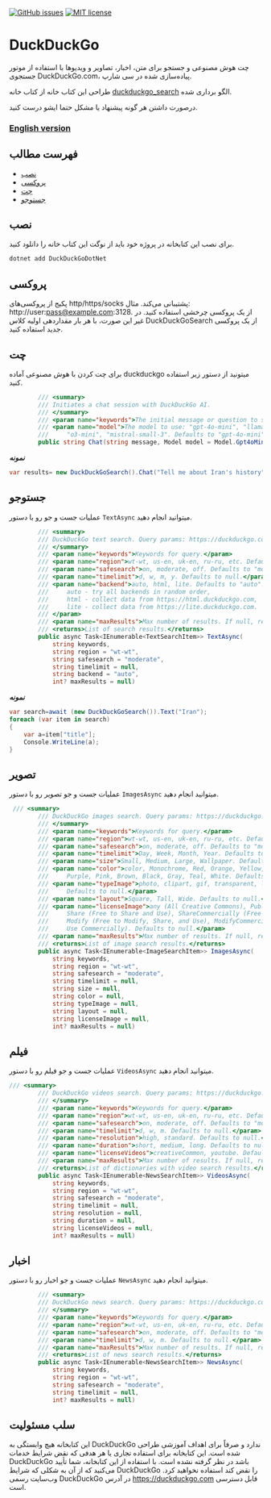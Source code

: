 [![GitHub issues](https://badgen.net/github/issues/Naereen/Strapdown.js/)](https://github.com/behroozbc/DuckDuckGoDotNet/issues/)
[![MIT license](https://img.shields.io/badge/License-MIT-blue.svg)](https://lbesson.mit-license.org/)

# DuckDuckGo

چت هوش مصنوعی و جستجو برای متن، اخبار، تصاویر و ویدیوها با استفاده از موتور جستجوی DuckDuckGo.com، پیاده‌سازی شده در سی شارپ.

طراحی این کتاب خانه از کتاب خانه [duckduckgo_search](https://github.com/deedy5/duckduckgo_search) الگو برداری شده.

درصورت داشتن هر گونه پیشنهاد یا مشکل حتما ایشو درست کنید.
### [English version](https://github.com/behroozbc/DuckDuckGoDotNet/blob/master/README_EN.md)

## فهرست مطالب

- [نصب](#نصب)
- [پروکسی](#پروکسی)
- [چت](#چت)
- [جستوجو](#جستوجو)

## نصب

برای نصب این کتابخانه در پروژه خود باید از نوگت این کتاب خانه را دانلود کنید.

```bash
dotnet add DuckDuckGoDotNet
```

## پروکسی

پکیج از پروکسی‌های http/https/socks پشتیبانی می‌کند. مثال: http://user:pass@example.com:3128. از یک پروکسی چرخشی استفاده کنید. در غیر این صورت، با هر بار مقداردهی اولیه کلاس DuckDuckGoSearch از یک پروکسی جدید استفاده کنید.

## چت

برای چت کردن با هوش مصنوعی آماده duckduckgo میتونید از دستور زیر استفاده کنید.

```c#
        /// <summary>
        /// Initiates a chat session with DuckDuckGo AI.
        /// </summary>
        /// <param name="keywords">The initial message or question to send to the AI.</param>
        /// <param name="model">The model to use: "gpt-4o-mini", "llama-3.3-70b", "claude-3-haiku",
        ///     "o3-mini", "mistral-small-3". Defaults to "gpt-4o-mini".</param>
        public string Chat(string message, Model model = Model.Gpt4oMini)
```

**_نمونه_**

```c#
var results= new DuckDuckGoSearch().Chat("Tell me about Iran's history",Model.Llama3370b);
```

## جستوجو

عملیات جست و جو رو با دستور `TextAsync` میتوانید انجام دهید.

```c#
        /// <summary>
        /// DuckDuckGo text search. Query params: https://duckduckgo.com/params.
        /// </summary>
        /// <param name="keywords">Keywords for query.</param>
        /// <param name="region">wt-wt, us-en, uk-en, ru-ru, etc. Defaults to "wt-wt".</param>
        /// <param name="safesearch">on, moderate, off. Defaults to "moderate".</param>
        /// <param name="timelimit">d, w, m, y. Defaults to null.</param>
        /// <param name="backend">auto, html, lite. Defaults to "auto".
        ///     auto - try all backends in random order,
        ///     html - collect data from https://html.duckduckgo.com,
        ///     lite - collect data from https://lite.duckduckgo.com.
        /// </param>
        /// <param name="maxResults">Max number of results. If null, returns results only from the first response. Defaults to null.</param>
        /// <returns>List of search results.</returns>
        public async Task<IEnumerable<TextSearchItem>> TextAsync(
            string keywords,
            string region = "wt-wt",
            string safesearch = "moderate",
            string timelimit = null,
            string backend = "auto",
            int? maxResults = null)

```

**_نمونه_**

```C#
var search=await (new DuckDuckGoSearch()).Text("Iran");
foreach (var item in search)
{
    var a=item["title"];
    Console.WriteLine(a);
}
```

## تصویر

عملیات جست و جو تصویر رو با دستور `ImagesAsync` میتوانید انجام دهید.

```C#
 /// <summary>
        /// DuckDuckGo images search. Query params: https://duckduckgo.com/params.
        /// </summary>
        /// <param name="keywords">Keywords for query.</param>
        /// <param name="region">wt-wt, us-en, uk-en, ru-ru, etc. Defaults to "wt-wt".</param>
        /// <param name="safesearch">on, moderate, off. Defaults to "moderate".</param>
        /// <param name="timelimit">Day, Week, Month, Year. Defaults to null.</param>
        /// <param name="size">Small, Medium, Large, Wallpaper. Defaults to null.</param>
        /// <param name="color">color, Monochrome, Red, Orange, Yellow, Green, Blue,
        ///     Purple, Pink, Brown, Black, Gray, Teal, White. Defaults to null.</param>
        /// <param name="typeImage">photo, clipart, gif, transparent, line.
        ///     Defaults to null.</param>
        /// <param name="layout">Square, Tall, Wide. Defaults to null.</param>
        /// <param name="licenseImage">any (All Creative Commons), Public (PublicDomain),
        ///     Share (Free to Share and Use), ShareCommercially (Free to Share and Use Commercially),
        ///     Modify (Free to Modify, Share, and Use), ModifyCommercially (Free to Modify, Share, and
        ///     Use Commercially). Defaults to null.</param>
        /// <param name="maxResults">Max number of results. If null, returns results only from the first response. Defaults to null.</param>
        /// <returns>List of image search results.</returns>
        public async Task<IEnumerable<ImageSearchItem>> ImagesAsync(
            string keywords,
            string region = "wt-wt",
            string safesearch = "moderate",
            string timelimit = null,
            string size = null,
            string color = null,
            string typeImage = null,
            string layout = null,
            string licenseImage = null,
            int? maxResults = null)
```

## فیلم

عملیات جست و جو فیلم رو با دستور `VideosAsync` میتوانید انجام دهید.

```C#
/// <summary>
        /// DuckDuckGo videos search. Query params: https://duckduckgo.com/params.
        /// </summary>
        /// <param name="keywords">Keywords for query.</param>
        /// <param name="region">wt-wt, us-en, uk-en, ru-ru, etc. Defaults to "wt-wt".</param>
        /// <param name="safesearch">on, moderate, off. Defaults to "moderate".</param>
        /// <param name="timelimit">d, w, m. Defaults to null.</param>
        /// <param name="resolution">high, standard. Defaults to null.</param>
        /// <param name="duration">short, medium, long. Defaults to null.</param>
        /// <param name="licenseVideos">creativeCommon, youtube. Defaults to null.</param>
        /// <param name="maxResults">Max number of results. If null, returns results only from the first response. Defaults to null.</param>
        /// <returns>List of dictionaries with video search results.</returns>
        public async Task<IEnumerable<NewsSearchItem>> VideosAsync(
            string keywords,
            string region = "wt-wt",
            string safesearch = "moderate",
            string timelimit = null,
            string resolution = null,
            string duration = null,
            string licenseVideos = null,
            int? maxResults = null)
```

## اخبار

عملیات جست و جو اخبار رو با دستور `NewsAsync` میتوانید انجام دهید.

```C#
        /// <summary>
        /// DuckDuckGo news search. Query params: https://duckduckgo.com/params.
        /// </summary>
        /// <param name="keywords">Keywords for query.</param>
        /// <param name="region">wt-wt, us-en, uk-en, ru-ru, etc. Defaults to "wt-wt".</param>
        /// <param name="safesearch">on, moderate, off. Defaults to "moderate".</param>
        /// <param name="timelimit">d, w, m. Defaults to null.</param>
        /// <param name="maxResults">Max number of results. If null, returns results only from the first response. Defaults to null.</param>
        /// <returns>List of news search results.</returns>
        public async Task<IEnumerable<NewsSearchItem>> NewsAsync(
            string keywords,
            string region = "wt-wt",
            string safesearch = "moderate",
            string timelimit = null,
            int? maxResults = null)
```

## سلب مسئولیت

این کتابخانه هیچ وابستگی به DuckDuckGo ندارد و صرفاً برای اهداف آموزشی طراحی شده است. این کتابخانه برای استفاده تجاری یا هر هدفی که نقض شرایط خدمات DuckDuckGo باشد در نظر گرفته نشده است. با استفاده از این کتابخانه، شما تأیید می‌کنید که از آن به شکلی که شرایط DuckDuckGo را نقض کند استفاده نخواهید کرد. وب‌سایت رسمی DuckDuckGo در آدرس https://duckduckgo.com قابل دسترسی است.

